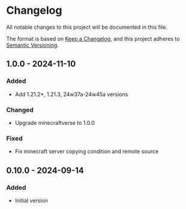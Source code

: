 # Changelog

All notable changes to this project will be documented in this file.

The format is based on [Keep a Changelog](https://keepachangelog.com/en/1.0.0/),
and this project adheres to [Semantic Versioning](https://semver.org/spec/v2.0.0.html).

## 1.0.0 - 2024-11-10
### Added
- Add 1.21.2*, 1.21.3, 24w37a-24w45a versions

### Changed
- Upgrade minecraftverse to 1.0.0

### Fixed
- Fix minecraft server copying condition and remote source

## 0.10.0 - 2024-09-14
### Added
- Initial version
